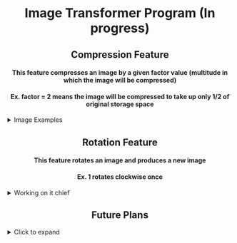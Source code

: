 <h1 align="center"> Image Transformer Program (In progress) </h1>

<h2 align="center"> Compression Feature </h4>

<h4 align="center"> This feature compresses an image by a given factor value (multitude in which the image will be compressed) </h4>
<h4 align="center"> Ex. factor = 2 means the image will be compressed to take up only 1/2 of original storage space </h4>

<details>
<summary> Image Examples </summary>
<p align="center">
<img width="400" height="300" src="/images/og_image.png">
</p>

<br/>

<p align="center">
<img width="400" height="300" src="/images/imagef2.png">
</p>

<br/>

<p align="center">
<img width="400" height="300" src="/images/imagef4.png">
</p>

<br/>

<p align="center">
<img width="400" height="300" src="/images/imagef8.png">
</p>

<br/>

<p align="center">
<img width="400" height="300" src="/images/imagef16.png">
</p>

<br/>

<p align="center">
<img width="400" height="300" src="/images/imagef50.png">
</p>
</details>

<h2 align="center"> Rotation Feature </h4>

<h4 align="center"> This feature rotates an image and produces a new image </h4>
<h4 align="center"> Ex. 1 rotates clockwise once </h4>

<details>
  <summary> Working on it chief </summary>
</details>

<h2 align="center"> Future Plans </h4>
<details>
  <summary> Click to expand </summary>

  - A main file/function to conduct the messy inputs
  
  - PyInstaller Exectuable File with GUI
  
  - Drag and drop file instead of inputting file name
  
  - Check for valid file
  
  - Potentially allow for rectangular rotation

  - Counter-clockwise rotate to increase 3-rotate efficiency and allow for increased user control

  - Recolor images (gray-scale, reshading, etc)

  - Tangential Ideas (PDF converter)
</details>
